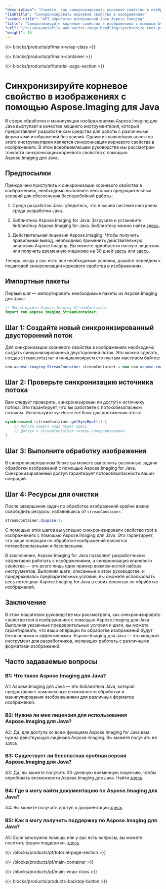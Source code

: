 ```yaml
---
"description": "Узнайте, как синхронизировать корневое свойство в изображениях с помощью Aspose.Imaging для Java. Обеспечьте потокобезопасную обработку изображений с помощью этого пошагового руководства."
"linktitle": "Синхронизировать корневое свойство в изображениях"
"second_title": "API обработки изображений Java Aspose.Imaging"
"title": "Синхронизируйте корневое свойство в изображениях с помощью Aspose.Imaging для Java"
"url": "/ru/java/metafile-and-vector-image-handling/synchronize-root-property-in-images/"
"weight": 16
---
```


{{< blocks/products/pf/main-wrap-class >}}

{{< blocks/products/pf/main-container >}}

{{< blocks/products/pf/tutorial-page-section >}}

# Синхронизируйте корневое свойство в изображениях с помощью Aspose.Imaging для Java

В сфере обработки и манипуляции изображениями Aspose.Imaging для Java выступает в качестве мощного инструментария, который предоставляет разработчикам средства для работы с различными форматами изображений без усилий. Одним из важнейших аспектов этого инструментария является синхронизация корневого свойства в изображениях. В этом всеобъемлющем руководстве мы рассмотрим тонкости синхронизации корневого свойства с помощью Aspose.Imaging для Java.

## Предпосылки

Прежде чем приступить к синхронизации корневого свойства в изображениях, необходимо выполнить несколько предварительных условий для обеспечения бесперебойной работы:

1. Среда разработки Java: убедитесь, что в вашей системе настроена среда разработки Java.

2. Библиотека Aspose.Imaging for Java: Загрузите и установите библиотеку Aspose.Imaging for Java. Библиотеку можно найти [здесь](https://releases.aspose.com/imaging/java/).

3. Действительная лицензия Aspose.Imaging: Чтобы получить правильный вывод, необходимо применить действительную лицензию Aspose.Imaging. Вы можете приобрести полную лицензию или получить временную лицензию на 30 дней [здесь](https://purchase.aspose.com/buy) или [здесь](https://purchase.aspose.com/temporary-license/).

Теперь, когда у вас есть все необходимые условия, давайте перейдем к пошаговой синхронизации корневого свойства в изображениях.

## Импортные пакеты

Первый шаг — импортировать необходимые пакеты из Aspose.Imaging для Java:

```java
// Импортируйте Aspose.Imaging StreamContainer
import com.aspose.imaging.StreamContainer;
```

## Шаг 1: Создайте новый синхронизированный двусторонний поток

Для синхронизации корневого свойства в изображениях необходимо создать синхронизированный двусторонний поток. Это можно сделать, создав `StreamContainer` и инициализируем его пустым массивом байтов:

```java
com.aspose.imaging.StreamContainer streamContainer = new com.aspose.imaging.StreamContainer(new java.io.ByteArrayInputStream(new byte[0]));
```

## Шаг 2: Проверьте синхронизацию источника потока

Вам следует проверить, синхронизирован ли доступ к источнику потока. Это гарантирует, что вы работаете с потокобезопасным потоком. Используйте `synchronized` блок для достижения этого:

```java
synchronized (streamContainer.getSyncRoot()) {
    // Логика вашего кода будет здесь
    // Доступ к streamContainer теперь синхронизирован
}
```

## Шаг 3: Выполните обработку изображения

В синхронизированном блоке вы можете выполнять различные задачи обработки изображений с помощью Aspose.Imaging for Java. Синхронизированный доступ гарантирует потокобезопасность ваших операций.

## Шаг 4: Ресурсы для очистки

После завершения задач по обработке изображений крайне важно освободить ресурсы, избавившись от `streamContainer`:

```java
streamContainer.dispose();
```

С помощью этих шагов вы успешно синхронизировали свойство root в изображениях с помощью Aspose.Imaging для Java. Это гарантирует, что ваши операции по обработке изображений являются потокобезопасными и безопасными.

В заключение, Aspose.Imaging for Java позволяет разработчикам эффективно работать с изображениями, а синхронизация корневого свойства — это всего лишь один пример возможностей набора инструментов. Выполняя шаги, описанные в этом руководстве, и придерживаясь предварительных условий, вы сможете использовать весь потенциал Aspose.Imaging for Java в своих проектах по обработке изображений.

## Заключение

В этом пошаговом руководстве мы рассмотрели, как синхронизировать свойство root в изображениях с помощью Aspose.Imaging для Java. Выполняя указанные предварительные условия и шаги, вы можете гарантировать, что ваши операции по обработке изображений будут безопасными и эффективными. Aspose.Imaging для Java — это мощный инструмент для разработчиков, желающих работать с различными форматами изображений.

## Часто задаваемые вопросы

### В1: Что такое Aspose.Imaging для Java?

A1: Aspose.Imaging для Java — это библиотека Java, которая предоставляет комплексные возможности обработки и манипулирования изображениями для различных форматов изображений.

### В2: Нужна ли мне лицензия для использования Aspose.Imaging для Java?

A2: Да, для доступа ко всем функциям Aspose.Imaging for Java вам нужна действующая лицензия Aspose.Imaging. Вы можете получить ее [здесь](https://purchase.aspose.com/buy).

### В3: Существует ли бесплатная пробная версия Aspose.Imaging для Java?

A3: Да, вы можете получить 30-дневную временную лицензию, чтобы опробовать возможности Aspose.Imaging для Java. Найти [здесь](https://purchase.aspose.com/temporary-license/).

### В4: Где я могу найти документацию по Aspose.Imaging для Java?

A4: Вы можете получить доступ к документации [здесь](https://reference.aspose.com/imaging/java/).

### В5: Как я могу получить поддержку по Aspose.Imaging для Java?

A5: Если вам нужна помощь или у вас есть вопросы, вы можете посетить форум поддержки. [здесь](https://forum.aspose.com/).

{{< /blocks/products/pf/tutorial-page-section >}}

{{< /blocks/products/pf/main-container >}}

{{< /blocks/products/pf/main-wrap-class >}}

{{< blocks/products/products-backtop-button >}}